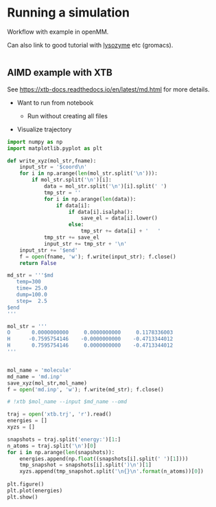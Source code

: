 # Running a simulation

Workflow with example in openMM.

Can also link to good tutorial with [lysozyme](http://www.mdtutorials.com/gmx/lysozyme/index.html) etc (gromacs).

```python

```

## AIMD example with XTB

See https://xtb-docs.readthedocs.io/en/latest/md.html for more details.

- Want to run from notebook
    - Run without creating all files

- Visualize trajectory

```python
import numpy as np
import matplotlib.pyplot as plt

def write_xyz(mol_str,fname):
    input_str = '$coord\n'
    for i in np.arange(len(mol_str.split('\n'))):
        if mol_str.split('\n')[i]:
            data = mol_str.split('\n')[i].split(' ')
            tmp_str = ''
            for i in np.arange(len(data)):
                if data[i]:
                    if data[i].isalpha():
                        save_el = data[i].lower()
                    else:
                        tmp_str += data[i] + '   '
            tmp_str += save_el
            input_str += tmp_str + '\n'
    input_str += '$end'
    f = open(fname, 'w'); f.write(input_str); f.close()
    return False
```

```python
md_str = '''$md
   temp=300
   time= 25.0
   dump=100.0
   step=  2.5
$end
'''

mol_str = '''
O       0.0000000000     0.0000000000     0.1178336003
H      -0.7595754146    -0.0000000000    -0.4713344012
H       0.7595754146     0.0000000000    -0.4713344012
'''


mol_name = 'molecule'
md_name = 'md.inp'
save_xyz(mol_str,mol_name)
f = open('md.inp', 'w'); f.write(md_str); f.close()
```

```python
# !xtb $mol_name --input $md_name --omd
```

```python
traj = open('xtb.trj', 'r').read()
energies = []
xyzs = []

snapshots = traj.split('energy:')[1:]
n_atoms = traj.split('\n')[0]
for i in np.arange(len(snapshots)):
    energies.append(np.float((snapshots[i].split(' ')[1])))
    tmp_snapshot = snapshots[i].split(')\n')[1]
    xyzs.append(tmp_snapshot.split('\n{}\n'.format(n_atoms))[0])
    
plt.figure()
plt.plot(energies)
plt.show()
```
